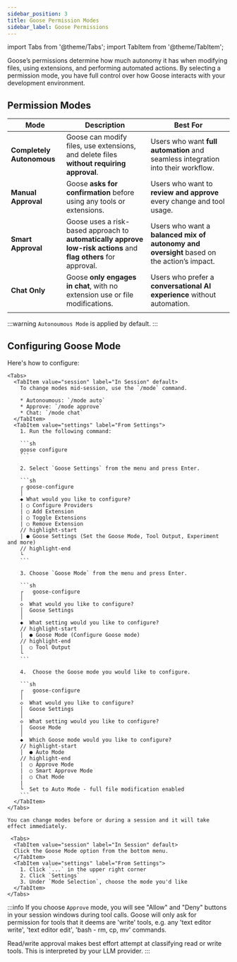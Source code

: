 ```yaml
---
sidebar_position: 3
title: Goose Permission Modes
sidebar_label: Goose Permissions
---
```


import Tabs from '@theme/Tabs';
import TabItem from '@theme/TabItem';

Goose’s permissions determine how much autonomy it has when modifying files, using extensions, and performing automated actions. By selecting a permission mode, you have full control over how Goose interacts with your development environment.

## Permission Modes

| Mode               | Description                                                                                           | Best For                                                                                   |
|--------------------|-------------------------------------------------------------------------------------------------------|--------------------------------------------------------------------------------------------|
| **Completely Autonomous**           | Goose can modify files, use extensions, and delete files **without requiring approval**.              | Users who want **full automation** and seamless integration into their workflow.           |
| **Manual Approval**| Goose **asks for confirmation** before using any tools or extensions.                                 | Users who want to **review and approve** every change and tool usage.                      |
| **Smart Approval** | Goose uses a risk-based approach to **automatically approve low-risk actions** and **flag others** for approval. | Users who want a **balanced mix of autonomy and oversight** based on the action’s impact. |
| **Chat Only**      | Goose **only engages in chat**, with no extension use or file modifications.                          | Users who prefer a **conversational AI experience** without automation.                    |
       |

:::warning
`Autonoumous Mode` is applied by default.
:::

## Configuring Goose Mode

Here's how to configure:

<Tabs groupId="interface">
  <TabItem value="cli" label="Goose CLI" default>

    <Tabs>
      <TabItem value="session" label="In Session" default>
        To change modes mid-session, use the `/mode` command.

        * Autonoumous: `/mode auto`
        * Approve: `/mode approve`
        * Chat: `/mode chat`     
      </TabItem>
      <TabItem value="settings" label="From Settings">
        1. Run the following command:

        ```sh
        goose configure
        ```

        2. Select `Goose Settings` from the menu and press Enter.

        ```sh
        ┌ goose-configure
        │
        ◆ What would you like to configure?
        | ○ Configure Providers
        | ○ Add Extension
        | ○ Toggle Extensions
        | ○ Remove Extension
        // highlight-start
        | ● Goose Settings (Set the Goose Mode, Tool Output, Experiment and more)
        // highlight-end
        └
        ```

        3. Choose `Goose Mode` from the menu and press Enter.

        ```sh
        ┌   goose-configure
        │
        ◇  What would you like to configure?
        │  Goose Settings
        │
        ◆  What setting would you like to configure?
        // highlight-start
        │  ● Goose Mode (Configure Goose mode)
        // highlight-end
        |  ○ Tool Output
        └
        ```

        4.  Choose the Goose mode you would like to configure.

        ```sh
        ┌   goose-configure
        │
        ◇  What would you like to configure?
        │  Goose Settings
        │
        ◇  What setting would you like to configure?
        │  Goose Mode
        │
        ◆  Which Goose mode would you like to configure?
        // highlight-start
        │  ● Auto Mode
        // highlight-end
        |  ○ Approve Mode
        |  ○ Smart Approve Mode    
        |  ○ Chat Mode
        |
        └  Set to Auto Mode - full file modification enabled
        ```     
      </TabItem>
    </Tabs>
  </TabItem>
  <TabItem value="ui" label="Goose Desktop">

    You can change modes before or during a session and it will take effect immediately.

     <Tabs>
      <TabItem value="session" label="In Session" default>
      Click the Goose Mode option from the bottom menu. 
      </TabItem>
      <TabItem value="settings" label="From Settings">
        1. Click `...` in the upper right corner
        2. Click `Settings`
        3. Under `Mode Selection`, choose the mode you'd like
      </TabItem>
    </Tabs>   
  </TabItem>
</Tabs>

  :::info
  If you choose `Approve` mode, you will see "Allow" and "Deny" buttons in your session windows during tool calls. 
  Goose will only ask for permission for tools that it deems are 'write' tools, e.g. any 'text editor write', 'text editor edit', 'bash - rm, cp, mv' commands. 
  
  Read/write approval makes best effort attempt at classifying read or write tools. This is interpreted by your LLM provider. 
  :::
